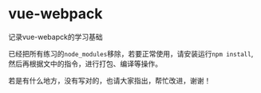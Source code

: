 # vue-webpack

记录vue-webapck的学习基础

已经把所有练习的`node_modules`移除，若要正常使用，请安装运行`npm install`,然后再根据文中的指令，进行打包、编译等操作。

若是有什么地方，没有写对的，也请大家指出，帮忙改进，谢谢！
